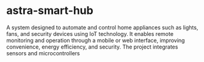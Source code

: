 # astra-smart-hub
A system designed to automate and control home appliances such as lights, fans, and security devices using IoT technology. It enables remote monitoring and operation through a mobile or web interface, improving convenience, energy efficiency, and security. The project integrates sensors and microcontrollers 
